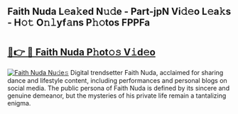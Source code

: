 ## Faith Nuda L𝚎a𝚔ed N𝚞𝚍e - Part-jpN Vi𝚍𝚎o L𝚎a𝚔s - H𝚘𝚝 O𝚗𝚕yf𝚊ns P𝚑𝚘tos FPPFa

# <h2><a href="http://kfeeq5l.oniu.top/?m=Faith+Nuda">🔗👉 🔴 Faith Nuda P𝚑ot𝚘𝚜 V𝚒d𝚎o</a></h2>

[![Faith Nuda Nu𝚍e𝚜](https://i.imgur.com/0qMVB7G.gif)](http://kfeeq5l.oniu.top/?m=Faith+Nuda)
Digital trendsetter Faith Nuda, acclaimed for sharing dance and lifestyle content, including performances and personal blogs on social media. The public persona of Faith Nuda is defined by its sincere and genuine demeanor, but the mysteries of his private life remain a tantalizing enigma.  
